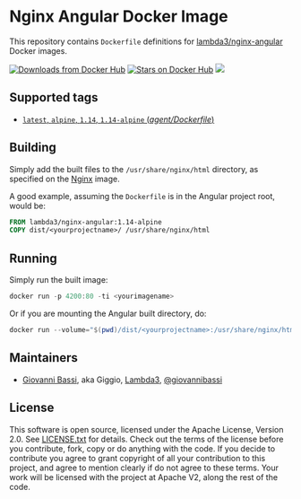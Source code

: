 Nginx Angular Docker Image
====================

This repository contains `Dockerfile` definitions for [lambda3/nginx-angular](https://github.com/lambda3/docker-nginx-angular) Docker images.

[![Downloads from Docker Hub](https://img.shields.io/docker/pulls/lambda3/nginx-angular.svg)](https://registry.hub.docker.com/u/lambda3/nginx-angular)
[![Stars on Docker Hub](https://img.shields.io/docker/stars/lambda3/nginx-angular.svg)](https://registry.hub.docker.com/u/lambda3/nginx-angular) [![](https://images.microbadger.com/badges/image/lambda3/nginx-angular.svg)](https://microbadger.com/images/lambda3/nginx-angular)

## Supported tags

- [`latest`, `alpine`, `1.14`, `1.14-alpine` (*agent/Dockerfile*)](https://github.com/lambda3/docker-nginx-angular/blob/master/Dockerfile)

## Building

Simply add the built files to the `/usr/share/nginx/html` directory, as specified on the
[Nginx](https://hub.docker.com/_/nginx/) image.

A good example, assuming the `Dockerfile` is in the Angular project root, would be:

````dockerfile
FROM lambda3/nginx-angular:1.14-alpine
COPY dist/<yourprojectname>/ /usr/share/nginx/html
````

## Running

Simply run the built image:

````powershell
docker run -p 4200:80 -ti <yourimagename>
````

Or if you are mounting the Angular built directory, do:

````powershell
docker run --volume="$(pwd)/dist/<yourprojectname>:/usr/share/nginx/html" -p 4200:80 -ti lambda3/nginx-angular
````

## Maintainers

* [Giovanni Bassi](http://blog.lambda3.com.br/L3/giovannibassi/), aka Giggio, [Lambda3](http://www.lambda3.com.br), [@giovannibassi](https://twitter.com/giovannibassi)

## License

This software is open source, licensed under the Apache License, Version 2.0.
See [LICENSE.txt](https://github.com/lambda3/docker-nginx-angular/blob/master/LICENSE.txt) for details.
Check out the terms of the license before you contribute, fork, copy or do anything
with the code. If you decide to contribute you agree to grant copyright of all your contribution to this project, and agree to
mention clearly if do not agree to these terms. Your work will be licensed with the project at Apache V2, along the rest of the code.
